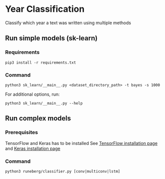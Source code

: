 # Year Classification

Classify which year a text was written using multiple methods

## Run simple models (sk-learn)

### Requirements
```pip3 install -r requirements.txt```

### Command
```python3 sk_learn/__main__.py <dataset_directory_path> -t bayes -s 1000```

For additional options, run:

```python3 sk_learn/__main__.py --help```

## Run complex models

### Prerequisites
TensorFlow and Keras has to be installed
See [TensorFlow installation page](https://www.tensorflow.org/install/) and [Keras installation page](https://keras.io/#installation)

### Command
```python3 runeberg/classifier.py [conv|multiconv|lstm]```
